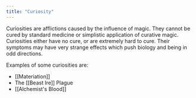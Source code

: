```yaml
---
title: "Curiosity"
---
```

Curiosities are afflictions caused by the influence of magic. They cannot be cured by standard medicine or simplistic application of curative magic. Curiosities either have no cure, or are extremely hard to cure. Their symptoms may have very strange effects which push biology and being in odd directions.

Examples of some curiosities are:
- [[Materiation]]
- The [[Beast Ire]] Plague
- [[Alchemist's Blood]]
